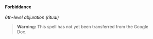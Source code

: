 #### Forbiddance
<!-- markdownlint-disable-next-line no-emphasis-as-heading -->
_6th-level abjuration (ritual)_

> **Warning:**
> This spell has not yet been transferred from the Google Doc.
